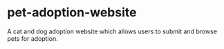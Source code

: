 # pet-adoption-website
A cat and dog adoption website which allows users to submit and browse pets for adoption.

